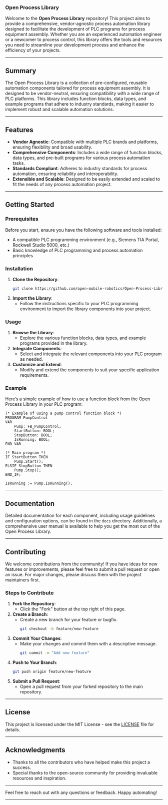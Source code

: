 ### Open Process Library

Welcome to the **Open Process Library** repository! This project aims to provide a comprehensive, vendor-agnostic process automation library designed to facilitate the development of PLC programs for process equipment assembly. Whether you are an experienced automation engineer or a newcomer to process control, this library offers the tools and resources you need to streamline your development process and enhance the efficiency of your projects.

---

## Summary

The Open Process Library is a collection of pre-configured, reusable automation components tailored for process equipment assembly. It is designed to be vendor-neutral, ensuring compatibility with a wide range of PLC platforms. This library includes function blocks, data types, and example programs that adhere to industry standards, making it easier to implement robust and scalable automation solutions.

---

## Features

- **Vendor Agnostic**: Compatible with multiple PLC brands and platforms, ensuring flexibility and broad usability.
- **Comprehensive Components**: Includes a wide range of function blocks, data types, and pre-built programs for various process automation tasks.
- **Standards Compliant**: Adheres to industry standards for process automation, ensuring reliability and interoperability.
- **Extensible and Scalable**: Designed to be easily extended and scaled to fit the needs of any process automation project.

---

## Getting Started

### Prerequisites

Before you start, ensure you have the following software and tools installed:

- A compatible PLC programming environment (e.g., Siemens TIA Portal, Rockwell Studio 5000, etc.)
- Basic knowledge of PLC programming and process automation principles

### Installation

1. **Clone the Repository**:
   ```bash
   git clone https://github.com/open-mobile-robotics/Open-Process-Library.git
   ```
2. **Import the Library**:
   - Follow the instructions specific to your PLC programming environment to import the library components into your project.

### Usage

1. **Browse the Library**:
   - Explore the various function blocks, data types, and example programs provided in the library.
2. **Integrate Components**:
   - Select and integrate the relevant components into your PLC program as needed.
3. **Customize and Extend**:
   - Modify and extend the components to suit your specific application requirements.

### Example

Here’s a simple example of how to use a function block from the Open Process Library in your PLC program:

```plaintext
(* Example of using a pump control function block *)
PROGRAM PumpControl
VAR
    Pump: FB_PumpControl;
    StartButton: BOOL;
    StopButton: BOOL;
    IsRunning: BOOL;
END_VAR

(* Main program *)
IF StartButton THEN
    Pump.Start();
ELSIF StopButton THEN
    Pump.Stop();
END_IF;

IsRunning := Pump.IsRunning();
```

---

## Documentation

Detailed documentation for each component, including usage guidelines and configuration options, can be found in the `docs` directory. Additionally, a comprehensive user manual is available to help you get the most out of the Open Process Library.

---

## Contributing

We welcome contributions from the community! If you have ideas for new features or improvements, please feel free to submit a pull request or open an issue. For major changes, please discuss them with the project maintainers first.

### Steps to Contribute

1. **Fork the Repository**:
   - Click the "Fork" button at the top right of this page.
2. **Create a Branch**:
   - Create a new branch for your feature or bugfix.
     ```bash
     git checkout -b feature/new-feature
     ```
3. **Commit Your Changes**:
   - Make your changes and commit them with a descriptive message.
     ```bash
     git commit -m "Add new feature"
     ```
4. **Push to Your Branch**:
   ```bash
   git push origin feature/new-feature
   ```
5. **Submit a Pull Request**:
   - Open a pull request from your forked repository to the main repository.

---

## License

This project is licensed under the MIT License - see the [LICENSE](LICENSE) file for details.

---

## Acknowledgments

- Thanks to all the contributors who have helped make this project a success.
- Special thanks to the open-source community for providing invaluable resources and inspiration.

---

Feel free to reach out with any questions or feedback. Happy automating!

---

